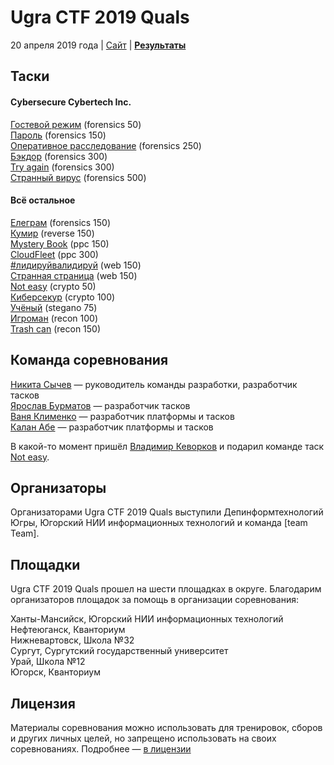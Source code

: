 # Ugra CTF 2019 Quals

20 апреля 2019 года | [Сайт](https://ugractf.ru/) | **[Результаты](SCOREBOARD.md)**

## Таски
#### Cybersecure Cybertech Inc.
[Гостевой режим](tasks/guest/) (forensics 50)  
[Пароль](tasks/reset/) (forensics 150)  
[Оперативное расследование](tasks/logoff/) (forensics 250)  
[Бэкдор](tasks/backdoor/)  (forensics 300)  
[Try again](tasks/tryagain/)  (forensics 300)  
[Странный вирус](tasks/badvirus/)  (forensics 500)  

#### Всё остальное
[Елеграм](tasks/chat/) (forensics 150)  
[Кумир](tasks/kumir/) (reverse 150)  
[Mystery Book](tasks/thebook/) (ppc 150)  
[CloudFleet](tasks/cloudfleet/) (ppc 300)  
[#лидируйвалидируй](tasks/leadvalid/) (web 150)   
[Странная страница](tasks/strange/) (web 150)  
[Not easy](tasks/noteasy/) (crypto 50)  
[Киберсекур](tasks/cybersecure/) (crypto 100)  
[Учёный](tasks/scientist/) (stegano 75)  
[Игроман](tasks/nes/) (recon 100)  
[Trash can](tasks/trash/) (recon 150) 

## Команда соревнования

[Никита Сычев](https://github.com/nsychev) — руководитель команды разработки, разработчик тасков  
[Ярослав Бурматов](https://github.com/javach) — разработчик тасков  
[Ваня Клименко](https://github.com/vanyaklimenko) — разработчик платформы и тасков  
[Калан Абе](https://github.com/kalan) — разработчик платформы и тасков  

В какой-то момент пришёл [Владимир Кеворков](https://github.com/attfsh) и подарил команде таск [Not easy](tasks/noteasy/).

## Организаторы

Организаторами Ugra CTF 2019 Quals выступили Депинформтехнологий Югры, Югорский НИИ информационных технологий и команда [team Team].

## Площадки

Ugra CTF 2019 Quals прошел на шести площадках в округе. Благодарим организаторов площадок за помощь в организации соревнования:

Ханты-Мансийск, Югорский НИИ информационных технологий  
Нефтеюганск, Кванториум  
Нижневартовск, Школа №32  
Сургут, Сургутский государственный университет  
Урай, Школа №12  
Югорск, Кванториум

## Лицензия

Материалы соревнования можно использовать для тренировок, сборов и других личных целей, но запрещено использовать на своих соревнованиях. Подробнее — [в лицензии](LICENSE)
